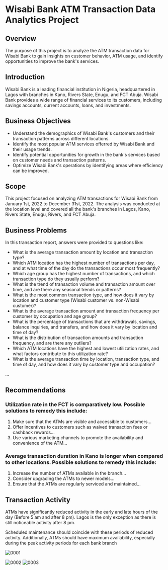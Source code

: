 
# Wisabi Bank ATM Transaction Data Analytics Project

## Overview
The purpose of this project is to analyze the ATM transaction data for Wisabi Bank to gain insights on customer behavior, ATM usage, and identify opportunities to improve the bank's services.

## Introduction
Wisabi Bank is a leading financial institution in Nigeria, headquartered in Lagos with branches in Kano, Rivers State, Enugu, and FCT Abuja. Wisabi Bank provides a wide range of financial services to its customers, including savings accounts, current accounts, loans, and investments.

## Business Objectives
- Understand the demographics of Wisabi Bank's customers and their transaction patterns across different locations.
- Identify the most popular ATM services offerred by Wisabi Bank and their usage trends.
- Identify potential opportunities for growth in the bank's services based on customer needs and transaction patterns.
- Optimize Wisabi Bank's operations by identifying areas where efficiency can be improved.

## Scope
This project focused on analyzing ATM transactions for Wisabi Bank from January 1st, 2022 to December 31st, 2022. The analysis was conducted at the location level and covered all the bank's branches in Lagos, Kano, Rivers State, Enugu, Rivers, and FCT Abuja.

## Business Problems
In this transaction report, answers were provided to questions like:
- What is the average transaction amount by location and transaction type?
- Which ATM location has the highest number of transactions per day, and at what time of the day do the transactions occur most frequently?
- Which age group has the highest number of transactions, and which transaction type do they usually perform?
- What is the trend of transaction volume and transaction amount over time, and are there any seasonal trends or patterns?
- What is the most common transaction type, and how does it vary by location and customer type (Wisabi customer vs. non-Wisabi customer)?
- What is the average transaction amount and transaction frequency per customer by occupation and age group?
- What is the percentage of transactions that are withdrawals, savings, balance inquiries, and transfers, and how does it vary by location and time of day?
- What is the distribution of transaction amounts and transaction frequency, and are there any outliers?
- Which ATM locations have the highest and lowest utilization rates, and what factors contribute to this utilization rate?
- What is the average transaction time by location, transaction type, and time of day, and how does it vary by customer type and occupation?

...

## Recommendations

### Utilization rate in the FCT is comparatively low. Possible solutions to remedy this include:

1. Make sure that the ATMs are visible and accessible to customers...
2. Offer incentives to customers such as waived transaction fees or cashback rewards...
3. Use various marketing channels to promote the availability and convenience of the ATM...

### Average transaction duration in Kano is longer when compared to other locations. Possible solutions to remedy this include:

1. Increase the number of ATMs available in the branch...
2. Consider upgrading the ATMs to newer models...
3. Ensure that the ATMs are regularly serviced and maintained...

## Transaction Activity

ATMs have significantly reduced activity in the early and late hours of the day (Before 5 am and after 8 pm). Lagos is the only exception as there is still noticeable activity after 8 pm.

Scheduled maintenance should coincide with these periods of reduced activity. Additionally, ATMs should have maximum availability, especially during the peak activity periods for each bank branch

![0001](https://github.com/deyinkab/Wisabi-Transaction-Atm-Report/assets/71924531/baf67060-598f-442a-a0a3-08f6cfab0165)

![0002](https://github.com/deyinkab/Wisabi-Transaction-Atm-Report/assets/71924531/ff189e34-fbd3-4a00-a0d3-df3cbaa70ddd)
![0003](https://github.com/deyinkab/Wisabi-Transaction-Atm-Report/assets/71924531/9c31298e-43ba-4962-bf86-ea5ff5c4d939)
